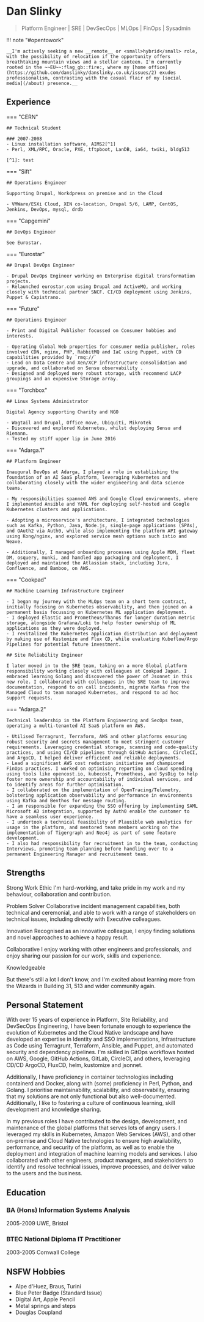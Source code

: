 # Dan Slinky
> Platform Engineer | SRE | DevSecOps | MLOps | FinOps | Sysadmin

!!! note "#opentowork"

    __I'm actively seeking a new __remote__ or <small>hybrid</small> role, with the possibility of relocation if the opportunity offers breathtaking mountain views and a stellar canteen. I'm currently rooted in the ~~EU~~:flag_gb::fire:, where my [home office](https://github.com/danslinky/danslinky.co.uk/issues/2) exudes professionalism, contrasting with the casual flair of my [social media](/about) presence.__

## Experience

=== "CERN"

    ## Technical Student 

    ### 2007-2008
    - Linux installation software, AIMS2[^1]
    - Perl, XML/RPC, Oracle, PXE, tftpboot, LanDB, ia64, twiki, bldg513

    [^1]: test

=== "Sift"

    ## Operations Engineer

    Supporting Drupal, Workdpress on premise and in the Cloud

    - VMWare/ESXi Cloud, XEN co-location, Drupal 5/6, LAMP, CentOS, Jenkins, DevOps, mysql, drdb

=== "Capgemini"

    ## DevOps Engineer

    See Eurostar.

=== "Eurostar"

    ## Drupal DevOps Engineer

    - Drupal DevOps Engineer working on Enterprise digital transformation projects.
    - Relaunched eurostar.com using Drupal and ActiveMQ, and working closely with technical partner SNCF. CI/CD deployment using Jenkins, Puppet & Capistrano.

=== "Future"

    ## Operations Engineer

    - Print and Digital Publisher focussed on Consumer hobbies and interests.

    - Operating Global Web properties for consumer media publisher, roles involved CDN, nginx, PHP, RabbitMQ and IaC using Puppet, with CD capabilities provided by `rmq://`
    - Lead on Data Centre and Xen/XCP infrastructure consolidation and upgrade, and collaborated on Sensu observability .
    - Designed and deployed more robust storage, with recommend LACP groupings and an expensive Storage array.


=== "Torchbox"

    ## Linux Systems Administrator

    Digital Agency supporting Charity and NGO

    - Wagtail and Drupal, Office move, Ubiquiti, Mikrotek
    - Discovered and explored Kubernetes, whilst deploying Sensu and Riemann.
    - Tested my stiff upper lip in June 2016

=== "Adarga.1"

    ## Platform Engineer

    Inaugural DevOps at Adarga, I played a role in establishing the foundation of an AI SaaS platform, leveraging Kubernetes and collaborating closely with the wider engineering and data science teams.

    - My responsibilities spanned AWS and Google Cloud environments, where I implemented Ansible and YAML for deploying self-hosted and Google Kubernetes clusters and applications.

    - Adopting a microservice's architecture, I integrated technologies such as Kafka, Python, Java, Node.js, single-page applications (SPAs), and OAuth2 via Auth0, while also implementing the platform API gateway using Kong/nginx, and explored service mesh options such istio and Weave.

    - Additionally, I managed onboarding processes using Apple MDM, fleet DM, osquery, munki, and handled app packaging and deployment, I deployed and maintained the Atlassian stack, including Jira, Confluence, and Bamboo, on AWS.


=== "Cookpad"

    ## Machine Learning Infrastructure Engineer
 
    - I began my journey with the MLOps team on a short term contract, initially focusing on Kubernetes observability, and then joined on a permanent basis focussing on Kubernetes ML application deployment.
    - I deployed Elastic and Prometheus/Thanos for longer duration metric storage, alongside Grafana/Loki to help foster ownership of ML applications as they were deployed.
    - I revitalized the Kubernetes application distribution and deployment by making use of Kustomize and Flux CD, while evaluating Kubeflow/Argo Pipelines for potential future investment.

    ## Site Reliability Engineer

    I later moved in to the SRE team, taking on a more Global platform responsibility working closely with colleagues at Cookpad Japan. I embraced learning Golang and discovered the power of Jsonnet in this new role. I collaborated with colleagues in the SRE team to improve documentation, respond to on call incidents, migrate Kafka from the Managed Cloud to team managed Kubernetes, and respond to ad hoc support requests.


=== "Adarga.2"

    Technical leadership in the Platform Engineering and SecOps team, operating a multi-tenanted AI SaaS platform on AWS.

    - Utilised Terragrunt, Terraform, AWS and other platforms ensuring robust security and secrets management to meet stringent customer requirements. Leveraging credential storage, scanning and code-quality practices, and using CI/CD pipelines through GitHub Actions, CircleCI, and ArgoCD, I helped deliver efficient and reliable deployments.
    - Lead a significant AWS cost reduction initiative and championed FinOps practices. I worked on optimising reporting on cloud spending using tools like opencost.io, kubecost, Prometheus, and SysDig to help foster more ownership and accountability of individual services, and to identify areas for further optimisation.
    - I collaborated on the implementation of OpenTracing/Telemetry, bolstering application observability and performance in environments using Kafka and Benthos for message routing.
    - I am responsible for expanding the SSO offering by implementing SAML Microsoft AD integration, supported by Auth0 enable the customer to have a seamless user experience.
    - I undertook a technical feasibility of Plausible web analytics for usage in the platform, and mentored team members working on the implementation of Tigergraph and Neo4j as part of some feature development.
    - I also had responsibility for recruitment in to the team, conducting Interviews, promoting team planning before handling over to a permanent Engineering Manager and recruitement team.


## Strengths
Strong Work Ethic
I'm hard-working, and take pride in my work and my behaviour,  collaboration and contribution.

Problem Solver
Collaborative incident management capabilities, both technical and ceremonial, and able to work with a range of stakeholders on technical issues, including directly with Executive colleagues.

Innovation
Recognised as an innovative colleague, I enjoy finding solutions and novel approaches to achieve a happy result.

Collaborative
I enjoy working with other engineers and professionals, and enjoy sharing our passion for our work, skills and experience.

Knowledgeable

But there's still a lot I don't know, and I'm excited about learning more from the Wizards in Building 31, 513 and wider community again.


## Personal Statement

With over 15 years of experience in Platform, Site Reliability, and DevSecOps Engineering, I have been fortunate enough to experience the evolution of Kubernetes and the Cloud Native landscape and have developed an expertise in Identity and SSO implementations, Infrastructure as Code using Terragrunt, Terraform, Ansible, and Puppet, and automated security and dependency pipelines. I'm skilled in GitOps workflows hosted on AWS, Google, GitHub Actions, GitLab, CircleCI, and others, leveraging CD/CD ArgoCD, FluxCD, helm, kustomize and jsonnet.

Additionally, I have proficiency in container technologies including containerd and Docker, along with (some) proficiency in Perl, Python, and Golang. I prioritise maintainability, scalability, and observability, ensuring that my solutions are not only functional but also well-documented. Additionally, I like to fostering a culture of continuous learning, skill development and knowledge sharing.

In my previous roles I have contributed to the design, development, and maintenance of the global platforms that serves lots of angry users. I leveraged my skills in Kubernetes, Amazon Web Services (AWS), and other on-premise and Cloud Native technologies to ensure high availability, performance, and security of the platform, as well as to enable the deployment and integration of machine learning models and services. I also collaborated with other engineers, product managers, and stakeholders to identify and resolve technical issues, improve processes, and deliver value to the users and the business.


## Education

### BA (Hons) Information Systems Analysis
2005-2009
UWE, Bristol

### BTEC National Diploma IT Practitioner
2003-2005
Cornwall College

## NSFW Hobbies

- Alpe d'Huez, Braus, Turini
- Blue Peter Badge (Standard Issue)
- Digital Art, Apple Pencil
- Metal springs and steps
- Douglas Coupland
